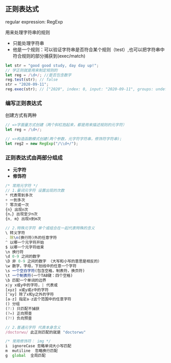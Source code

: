 ## 正则表达式

regular expression: RegExp

用来处理字符串的规则

- 只能处理字符串
- 他是一个规则：可以验证字符串是否符合某个规则（test）,也可以把字符串中符合规则的部分捕获到(exec/match)

```javascript
let str = "good good study, day day up!";
// 学正则就是用来制定规则的
let reg = /\d+/; //是否包含数字
reg.test(str); // false
str = "2020-09-11";
reg.exec(str); // ["2020", index: 0, input: "2020-09-11", groups: undefined]
```

### 

### 编写正则表达式

创建方式有两种

```javascript
// =>字面量方式创建（两个斜杠抱起来，都是用来描述规则的元字符）
let reg = /\d+/;

// =>构造函数模式创建(两个参数，元字符字符串，修饰符字符串);
let reg2 = new RegExp("/\\d+/");
```



### 正则表达式由两部分组成

- **元字符**
- **修饰符**

```javascript
/* 常用元字符 */
// 1.量词元字符 设置出现的次数
* 代表零到多次
+ 一到多次
? 零次或一次
{n} 出现n次
{n，} 出现至少n次
{n, m} 出现n到m次

// 2.特殊元字符 单个或组合在一起代表特殊的含义
\ 转义字符
. 除\n(换行符)外的任意字符
^ 以哪一个元字符开始
$ 以哪一个元字符结束
\n 换行符
\d 0-9 之间的数字
\D 非 0-9 之间的数字 （大写和小写的意思是相反的）
\w 数字，字母，下划线中的任意一个字符
\s 一个空白字符(包含空格，制表符，换页符)
\t 一个制表符(一个TAB键：四个空格)
\b 匹配一个单词的边界
x|y x或y中的字符，| 代表或
[xyz] x或y或z中的字符
[^xy] 除了x和y之外的字符
[a-z] 指定a-z这个范围中的任意字符
() 分组
(?:) 只匹配不捕获
(?=) 正向预查
(?!) 负向预查

// 2.普通元字符 代表本身含义
/doctorwu/ 此正则匹配的就是 "doctorwu"

```



```javascript
/* 常用修饰符： img */
i  ignoreCase 忽略单词大小写匹配
m  mutiline  忽略换行匹配
g  global  全局匹配

```





















